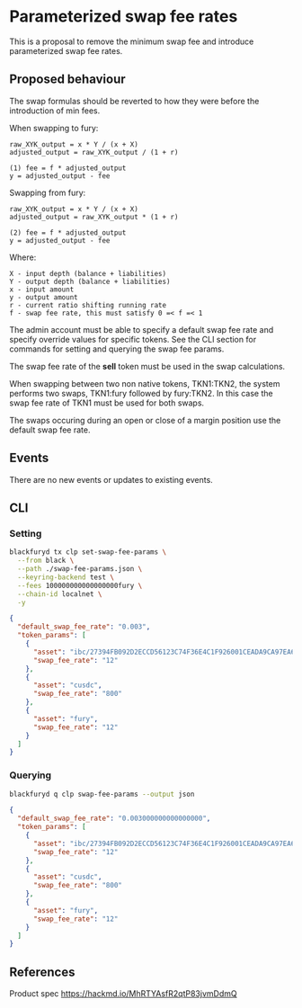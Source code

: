 # Parameterized swap fee rates

This is a proposal to remove the minimum swap fee and introduce parameterized swap fee rates.

## Proposed behaviour

The swap formulas should be reverted to how they were before the introduction of min fees.

When swapping to fury:

```
raw_XYK_output = x * Y / (x + X)
adjusted_output = raw_XYK_output / (1 + r)

(1) fee = f * adjusted_output
y = adjusted_output - fee
```

Swapping from fury:

```
raw_XYK_output = x * Y / (x + X)
adjusted_output = raw_XYK_output * (1 + r)

(2) fee = f * adjusted_output
y = adjusted_output - fee
```

Where:

```
X - input depth (balance + liabilities)
Y - output depth (balance + liabilities)
x - input amount
y - output amount
r - current ratio shifting running rate
f - swap fee rate, this must satisfy 0 =< f =< 1
```

The admin account must be able to specify a default swap fee rate and specify override values for specific tokens. See the CLI section for commands for setting and querying the swap fee params.

The swap fee rate of the **sell** token must be used in the swap calculations.

When swapping between two non native tokens, TKN1:TKN2, the system performs two swaps, TKN1:fury followed by fury:TKN2. In this case the swap fee rate of TKN1 must be used for both swaps.

The swaps occuring during an open or close of a margin position use the default swap fee rate.

## Events

There are no new events or updates to existing events.

## CLI

### Setting

```bash
blackfuryd tx clp set-swap-fee-params \
  --from black \
  --path ./swap-fee-params.json \
  --keyring-backend test \
  --fees 100000000000000000fury \
  --chain-id localnet \
  -y
```

```json
{
  "default_swap_fee_rate": "0.003",
  "token_params": [
    {
      "asset": "ibc/27394FB092D2ECCD56123C74F36E4C1F926001CEADA9CA97EA622B25F41E5EB2",
      "swap_fee_rate": "12"
    },
    {
      "asset": "cusdc",
      "swap_fee_rate": "800"
    },
    {
      "asset": "fury",
      "swap_fee_rate": "12"
    }
  ]
}
```

### Querying

```bash
blackfuryd q clp swap-fee-params --output json
```

```json
{
  "default_swap_fee_rate": "0.003000000000000000",
  "token_params": [
    {
      "asset": "ibc/27394FB092D2ECCD56123C74F36E4C1F926001CEADA9CA97EA622B25F41E5EB2",
      "swap_fee_rate": "12"
    },
    {
      "asset": "cusdc",
      "swap_fee_rate": "800"
    },
    {
      "asset": "fury",
      "swap_fee_rate": "12"
    }
  ]
}
```

## References

Product spec https://hackmd.io/MhRTYAsfR2qtP83jvmDdmQ
